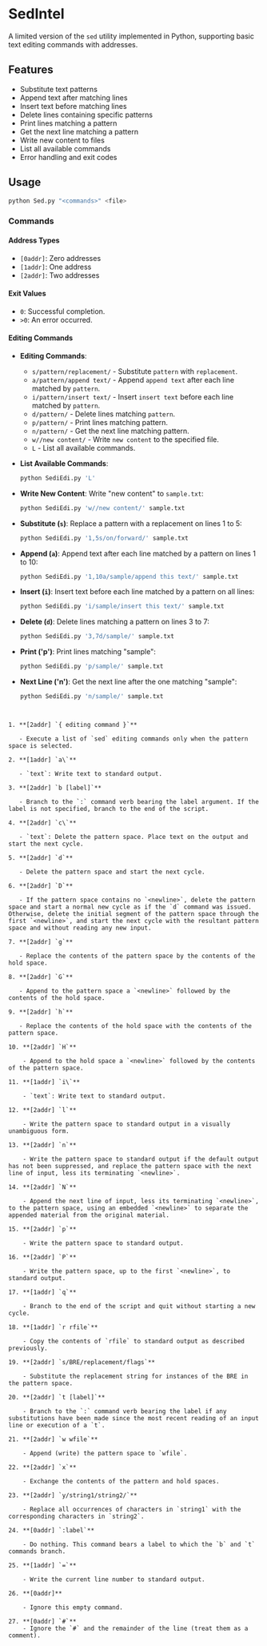 # SedIntel

A limited version of the `sed` utility implemented in Python, supporting basic text editing commands with addresses.

## Features

- Substitute text patterns
- Append text after matching lines
- Insert text before matching lines
- Delete lines containing specific patterns
- Print lines matching a pattern
- Get the next line matching a pattern
- Write new content to files
- List all available commands
- Error handling and exit codes

## Usage

```bash
python Sed.py "<commands>" <file>
```

### Commands

#### Address Types

- `[0addr]`: Zero addresses
- `[1addr]`: One address
- `[2addr]`: Two addresses

#### Exit Values

- `0`: Successful completion.
- `>0`: An error occurred.
  
#### Editing Commands

- **Editing Commands**:
  - `s/pattern/replacement/` - Substitute `pattern` with `replacement`.
  - `a/pattern/append text/` - Append `append text` after each line matched by `pattern`.
  - `i/pattern/insert text/` - Insert `insert text` before each line matched by `pattern`.
  - `d/pattern/` - Delete lines matching `pattern`.
  - `p/pattern/` - Print lines matching pattern.
  - `n/pattern/` - Get the next line matching pattern.
  - `w//new content/` - Write `new content` to the specified file.
  - `L` - List all available commands.
- **List Available Commands**:

  ```sh
  python SediEdi.py 'L' 
  ```

- **Write New Content**: Write "new content" to `sample.txt`:

  ```sh
  python SediEdi.py 'w//new content/' sample.txt
  ```

- **Substitute (`s`)**: Replace a pattern with a replacement on lines 1 to 5:

  ```sh
  python SediEdi.py '1,5s/on/forward/' sample.txt
  ```

- **Append (`a`)**: Append text after each line matched by a pattern on lines 1 to 10:

  ```sh
  python SediEdi.py '1,10a/sample/append this text/' sample.txt
  ```

- **Insert (`i`)**: Insert text before each line matched by a pattern on all lines:

  ```sh
  python SediEdi.py 'i/sample/insert this text/' sample.txt
  ```

- **Delete (`d`)**: Delete lines matching a pattern on lines 3 to 7:

  ```sh
  python SediEdi.py '3,7d/sample/' sample.txt
  ```
  
- **Print ('p')**: Print lines matching "sample":
  ```sh
  python SediEdi.py 'p/sample/' sample.txt
  ```
 
- **Next Line ('n')**:  Get the next line after the one matching "sample":
  ```sh
  python SediEdi.py 'n/sample/' sample.txt
  ```
```


1. **[2addr] `{ editing command }`**

   - Execute a list of `sed` editing commands only when the pattern space is selected.

2. **[1addr] `a\`**

   - `text`: Write text to standard output.

3. **[2addr] `b [label]`**

   - Branch to the `:` command verb bearing the label argument. If the label is not specified, branch to the end of the script.

4. **[2addr] `c\`**

   - `text`: Delete the pattern space. Place text on the output and start the next cycle.

5. **[2addr] `d`**

   - Delete the pattern space and start the next cycle.

6. **[2addr] `D`**

   - If the pattern space contains no `<newline>`, delete the pattern space and start a normal new cycle as if the `d` command was issued. Otherwise, delete the initial segment of the pattern space through the first `<newline>`, and start the next cycle with the resultant pattern space and without reading any new input.

7. **[2addr] `g`**

   - Replace the contents of the pattern space by the contents of the hold space.

8. **[2addr] `G`**

   - Append to the pattern space a `<newline>` followed by the contents of the hold space.

9. **[2addr] `h`**

   - Replace the contents of the hold space with the contents of the pattern space.

10. **[2addr] `H`**

    - Append to the hold space a `<newline>` followed by the contents of the pattern space.

11. **[1addr] `i\`**

    - `text`: Write text to standard output.

12. **[2addr] `l`**

    - Write the pattern space to standard output in a visually unambiguous form.

13. **[2addr] `n`**

    - Write the pattern space to standard output if the default output has not been suppressed, and replace the pattern space with the next line of input, less its terminating `<newline>`.

14. **[2addr] `N`**

    - Append the next line of input, less its terminating `<newline>`, to the pattern space, using an embedded `<newline>` to separate the appended material from the original material.

15. **[2addr] `p`**

    - Write the pattern space to standard output.

16. **[2addr] `P`**

    - Write the pattern space, up to the first `<newline>`, to standard output.

17. **[1addr] `q`**

    - Branch to the end of the script and quit without starting a new cycle.

18. **[1addr] `r rfile`**

    - Copy the contents of `rfile` to standard output as described previously.

19. **[2addr] `s/BRE/replacement/flags`**

    - Substitute the replacement string for instances of the BRE in the pattern space.

20. **[2addr] `t [label]`**

    - Branch to the `:` command verb bearing the label if any substitutions have been made since the most recent reading of an input line or execution of a `t`.

21. **[2addr] `w wfile`**

    - Append (write) the pattern space to `wfile`.

22. **[2addr] `x`**

    - Exchange the contents of the pattern and hold spaces.

23. **[2addr] `y/string1/string2/`**

    - Replace all occurrences of characters in `string1` with the corresponding characters in `string2`.

24. **[0addr] `:label`**

    - Do nothing. This command bears a label to which the `b` and `t` commands branch.

25. **[1addr] `=`**

    - Write the current line number to standard output.

26. **[0addr]**

    - Ignore this empty command.

27. **[0addr] `#`**
    - Ignore the `#` and the remainder of the line (treat them as a comment).

